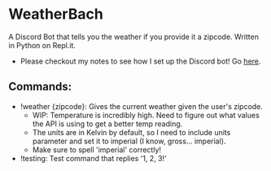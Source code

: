 # WeatherBach
A Discord Bot that tells you the weather if you provide it a zipcode. Written in Python on Repl.it.

- Please checkout my notes to see how I set up the Discord bot! Go [here](https://github.com/bndiep/discordbot-notes).

## Commands:
- !weather {zipcode}: Gives the current weather given the user's zipcode.
  - WIP: Temperature is incredibly high. Need to figure out what values the API is using to get a better temp reading.
  - The units are in Kelvin by default, so I need to include units parameter and set it to imperial (I know, gross... imperial).
  - Make sure to spell 'imperial' correctly!
- !testing: Test command that replies '1, 2, 3!'
